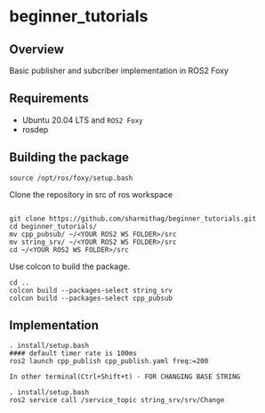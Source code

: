 # beginner_tutorials

## Overview
Basic publisher and subcriber implementation in ROS2 Foxy

## Requirements
- Ubuntu 20.04 LTS and `ROS2 Foxy`
- rosdep

## Building the package

```
source /opt/ros/foxy/setup.bash
```

Clone the repository in src of ros workspace
```

git clone https://github.com/sharmithag/beginner_tutorials.git
cd beginner_tutorials/
mv cpp_pubsub/ ~/<YOUR ROS2 WS FOLDER>/src
mv string_srv/ ~/<YOUR ROS2 WS FOLDER>/src
cd ~/<YOUR ROS2 WS FOLDER>/src

```
Use colcon to build the package.
```
cd ..
colcon build --packages-select string_srv
colcon build --packages-select cpp_pubsub

```
## Implementation
```
. install/setup.bash
#### default timer rate is 100ms
ros2 launch cpp_publish cpp_publish.yaml freq:=200

In other terminal(Ctrl+Shift+t) - FOR CHANGING BASE STRING

. install/setup.bash
ros2 service call /service_topic string_srv/srv/Change
```
